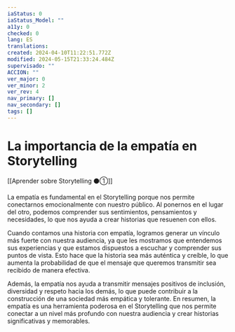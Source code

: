 ```yaml
---
iaStatus: 0
iaStatus_Model: ""
a11y: 0
checked: 0
lang: ES
translations: 
created: 2024-04-10T11:22:51.772Z
modified: 2024-05-15T21:33:24.484Z
supervisado: ""
ACCION: ""
ver_major: 0
ver_minor: 2
ver_rev: 4
nav_primary: []
nav_secondary: []
tags: []
---
```

# La importancia de la empatía en Storytelling

[[Aprender sobre Storytelling ⚫①]]

La empatía es fundamental en el Storytelling porque nos permite conectarnos emocionalmente con nuestro público. Al ponernos en el lugar del otro, podemos comprender sus sentimientos, pensamientos y necesidades, lo que nos ayuda a crear historias que resuenen con ellos.

Cuando contamos una historia con empatía, logramos generar un vínculo más fuerte con nuestra audiencia, ya que les mostramos que entendemos sus experiencias y que estamos dispuestos a escuchar y comprender sus puntos de vista. Esto hace que la historia sea más auténtica y creíble, lo que aumenta la probabilidad de que el mensaje que queremos transmitir sea recibido de manera efectiva.

Además, la empatía nos ayuda a transmitir mensajes positivos de inclusión, diversidad y respeto hacia los demás, lo que puede contribuir a la construcción de una sociedad más empática y tolerante. En resumen, la empatía es una herramienta poderosa en el Storytelling que nos permite conectar a un nivel más profundo con nuestra audiencia y crear historias significativas y memorables.
